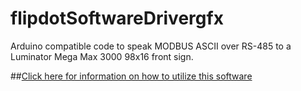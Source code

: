 # flipdotSoftwareDrivergfx
Arduino compatible code to speak MODBUS ASCII over RS-485 to a Luminator Mega Max 3000 98x16 front sign.

##[Click here for information on how to utilize this software](https://github.com/hshutan/FlipDotCompendium)
